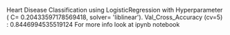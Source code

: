 Heart Disease Classification using LogisticRegression with Hyperparameter ( C= 0.20433597178569418, solver= 'liblinear'). Val_Cross_Accuracy (cv=5) : 0.8446994535519124
For more info look at ipynb notebook
